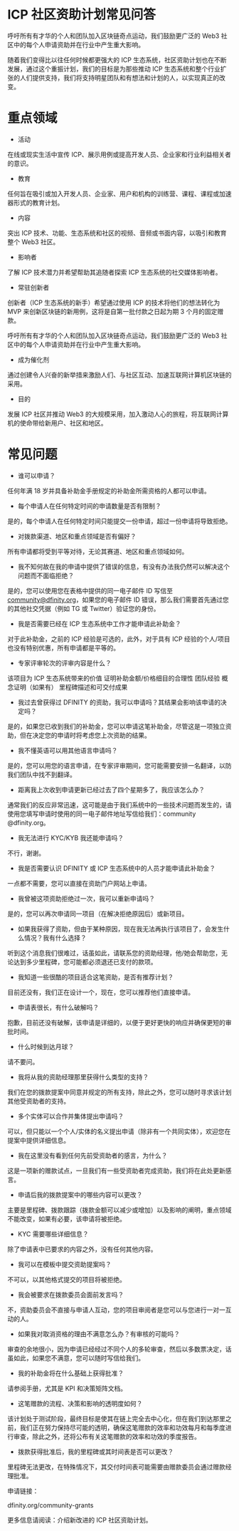 # ICP 社区资助计划常见问答

呼吁所有有才华的个人和团队加入区块链奇点运动，我们鼓励更广泛的 Web3 社区中的每个人申请资助并在行业中产生重大影响。

随着我们变得比以往任何时候都更强大的 ICP 生态系统，社区资助计划也在不断发展，通过这个重振计划，我们的目标是为那些推动 ICP 生态系统和整个行业扩张的人们提供支持，我们将支持明星团队和有想法和计划的人，以实现真正的改变。

# 重点领域

- 活动

在线或现实生活中宣传 ICP、展示用例或提高开发人员、企业家和行业利益相关者的意识。

- 教育

任何旨在吸引或加入开发人员、企业家、用户和机构的训练营、课程、课程或加速器形式的教育计划。

- 内容

突出 ICP 技术、功能、生态系统和社区的视频、音频或书面内容，以吸引和教育整个 Web3 社区。

- 影响者

了解 ICP 技术潜力并希望帮助其追随者探索 ICP 生态系统的社交媒体影响者。

- 常驻创新者

创新者（ICP 生态系统的新手）希望通过使用 ICP 的技术将他们的想法转化为 MVP 来创新区块链的新用例，这将是自第一批付款之日起为期 3 个月的固定赠款。

呼吁所有有才华的个人和团队加入区块链奇点运动，我们鼓励更广泛的 Web3 社区中的每个人申请资助并在行业中产生重大影响。

- 成为催化剂

通过创建令人兴奋的新举措来激励人们、与社区互动、加速互联网计算机区块链的采用。

- 目的

发展 ICP 社区并推动 Web3 的大规模采用，加入激动人心的旅程，将互联网计算机的使命带给新用户、社区和地区。

# 常见问题

- 谁可以申请？

任何年满 18 岁并具备补助金手册规定的补助金所需资格的人都可以申请。

- 每个申请人在任何特定时间的申请数量是否有限制？

是的，每个申请人在任何特定时间只能提交一份申请，超过一份申请将导致拒绝。

- 对拨款渠道、地区和重点领域是否有偏好？

所有申请都将受到平等对待，无论其赛道、地区和重点领域如何。

- 我不知何故在我的申请中提供了错误的信息，有没有办法我仍然可以解决这个问题而不面临拒绝？

是的，您可以使用您在表格中提供的同一电子邮件 ID 写信至 community@dfinity.org，如果您的电子邮件 ID 错误，那么我们需要首先通过您的其他社交凭据（例如 TG 或 Twitter）验证您的身份。

- 我是否需要已经在 ICP 生态系统中工作才能申请此补助金？

对于此补助金，之前的 ICP 经验是可选的，此外，对于具有 ICP 经验的个人/项目也没有特别优惠，所有申请都是平等的。

- 专家评审轮次的评审内容是什么？

该项目为 ICP 生态系统带来的价值
证明补助金额/价格细目的合理性
团队经验
概念证明（如果有）
里程碑描述和可交付成果

- 我过去曾获得过 DFINITY 的资助，我可以申请吗？其结果会影响该申请的决定吗？

是的，如果您已收到我们的补助金，您可以申请这笔补助金，尽管这是一项独立资助，但在决定您的申请时将考虑您上次资助的结果。

- 我不懂英语可以用其他语言申请吗？

是的，您可以用您的语言申请，在专家评审期间，您可能需要安排一名翻译，以防我们团队中找不到翻译。

- 距离我上次收到申请更新已经过去了四个星期多了，我应该怎么办？

通常我们的反应非常迅速，这可能是由于我们系统中的一些技术问题而发生的，请使用您填写申请时使用的同一电子邮件地址写信给我们：community @dfinity.org。

- 我无法进行 KYC/KYB 我还能申请吗？

不行，谢谢。

- 我是否需要认识 DFINITY 或 ICP 生态系统中的人员才能申请此补助金？

一点都不需要，您可以直接在资助门户网站上申请。

- 我曾被这项资助拒绝过一次，我可以重新申请吗？

是的，您可以再次申请同一项目（在解决拒绝原因后）或新项目。

- 如果我获得了资助，但由于某种原因，现在我无法再执行该项目了，会发生什么情况？我有什么选择？

听到这个消息我们很难过，话虽如此，请联系您的资助经理，他/她会帮助您，无论达到多少里程碑，您可能都必须退还已支付的款项。

- 我知道一些很酷的项目适合这笔资助，是否有推荐计划？

目前还没有，我们正在设计一个，现在，您可以推荐他们直接申请。

- 申请表很长，有什么破解吗？

抱歉，目前还没有破解，该申请是详细的，以便于更好更快的响应并确保更短的审批时间。

- 什么时候到达月球？

请不要问。

- 我将从我的资助经理那里获得什么类型的支持？

我们在您的拨款提案中同意并规定的所有支持，除此之外，您可以随时寻求该计划其他受资助者的支持。

- 多个实体可以合作并集体提出申请吗？

可以，但只能以一个个人/实体的名义提出申请（除非有一个共同实体），欢迎您在提案中提供详细信息。

- 我在这里没有看到任何先前受资助者的感言，为什么？

这是一项新的赠款试点，一旦我们有一些受资助者完成资助，我们将在此处更新感言。

- 申请后我的拨款提案中的哪些内容可以更改？

主要是里程碑、拨款跟踪（拨款金额可以减少或增加）以及影响的阐明，重点领域不能改变，如果有必要，该申请将被拒绝。

- KYC 需要哪些详细信息？

除了申请表中已要求的内容之外，没有任何其他内容。

- 我可以在模板中提交资助提案吗？

不可以，以其他格式提交的项目将被拒绝。

- 我会被要求在拨款委员会面前发言吗？

不，资助委员会不直接与申请人互动，您的项目审阅者是您可以与您进行一对一互动的人。

- 如果我对取消资格的理由不满意怎么办？有审核的可能吗？

审查的余地很小，因为申请已经经过不同个人的多轮审查，然后以多数票决定，话虽如此，如果您不满意，您可以随时写信给我们。

- 我的补助金将在什么基础上获得批准？

请参阅手册，尤其是 KPI 和决策矩阵文档。

- 这笔赠款的流程、决策和影响的透明度如何？

该计划处于测试阶段，最终目标是使其在链上完全去中心化，但在我们到达那里之前，我们正在努力保持尽可能的透明，确保这笔赠款的效率和功效每月和每季度进行审查，除此之外，还将公布有关这笔赠款的效率和功效的季度报告。

- 拨款获得批准后，我的里程碑或其时间表是否可以更改？

里程碑无法更改，在特殊情况下，其交付时间表可能需要由赠款委员会通过赠款经理批准。

申请链接：

dfinity.org/community-grants

更多信息请阅读：介绍新改进的 ICP 社区资助计划。
